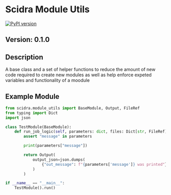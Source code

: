 # Scidra Module Utils

[![PyPI version](https://badge.fury.io/py/scidra-module-utils.svg)](https://badge.fury.io/py/scidra-module-utils)

## Version: 0.1.0

## Description

A base class and a set of helper functions to reduce the amount of new code required to create new modules as
well as help enforce expeted variables and functionality of a moodule

## Example Module

```python
from scidra.module_utils import BaseModule, Output, FileRef
from typing import Dict
import json

class TestModule(BaseModule):
    def run_job_logic(self, parameters: dict, files: Dict[str, FileRef]) -> Output:
        assert "message" in parameters

        print(parameters["message"])

        return Output(
            output_json=json.dumps(
                {"out_message": f"{parameters['message']} was printed"}
            )
        )

if __name__ == "__main__":
    TestModule().run()
```
